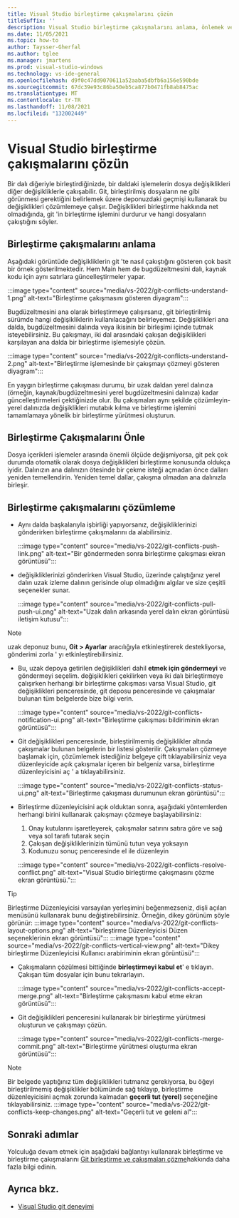 ```yaml
---
title: Visual Studio birleştirme çakışmalarını çözün
titleSuffix: ''
description: Visual Studio birleştirme çakışmalarını anlama, önlemek ve çözmek.
ms.date: 11/05/2021
ms.topic: how-to
author: Taysser-Gherfal
ms.author: tglee
ms.manager: jmartens
ms.prod: visual-studio-windows
ms.technology: vs-ide-general
ms.openlocfilehash: d9f0c47dd9070611a52aaba5dbfb6a156e590bde
ms.sourcegitcommit: 67dc39e93c86ba50eb5ca877b0471fb8ab8475ac
ms.translationtype: MT
ms.contentlocale: tr-TR
ms.lasthandoff: 11/08/2021
ms.locfileid: "132002449"
---
```

# <a name="resolve-merge-conflicts-in-visual-studio"></a>Visual Studio birleştirme çakışmalarını çözün

Bir dalı diğeriyle birleştirdiğinizde, bir daldaki işlemelerin dosya değişiklikleri diğer değişikliklerle çakışabilir. Git, birleştirilmiş dosyaların ne gibi görünmesi gerektiğini belirlemek üzere deponuzdaki geçmişi kullanarak bu değişiklikleri çözümlemeye çalışır. Değişiklikleri birleştirme hakkında net olmadığında, git 'in birleştirme işlemini durdurur ve hangi dosyaların çakıştığını söyler.

## <a name="understand-merge-conflicts"></a>Birleştirme çakışmalarını anlama

Aşağıdaki görüntüde değişikliklerin git 'te nasıl çakıştığını gösteren çok basit bir örnek gösterilmektedir. Hem Main hem de bugdüzeltmesini dalı, kaynak kodu için aynı satırlara güncelleştirmeler yapar.

:::image type="content" source="media/vs-2022/git-conflicts-understand-1.png" alt-text="Birleştirme çakışmasını gösteren diyagram":::

Bugdüzeltmesini ana olarak birleştirmeye çalışırsanız, git birleştirilmiş sürümde hangi değişikliklerin kullanılacağını belirleyemez. Değişiklikleri ana dalda, bugdüzeltmesini dalında veya ikisinin bir birleşimi içinde tutmak isteyebilirsiniz. Bu çakışmayı, iki dal arasındaki çakışan değişiklikleri karşılayan ana dalda bir birleştirme işlemesiyle çözün.

:::image type="content" source="media/vs-2022/git-conflicts-understand-2.png" alt-text="Birleştirme işlemesinde bir çakışmayı çözmeyi gösteren diyagram":::

En yaygın birleştirme çakışması durumu, bir uzak daldan yerel dalınıza (örneğin, kaynak/bugdüzeltmesini yerel bugdüzeltmesini dalınıza) kadar güncelleştirmeleri çektiğinizde olur. Bu çakışmaları aynı şekilde çözümleyin-yerel dalınızda değişiklikleri mutabık kılma ve birleştirme işlemini tamamlamaya yönelik bir birleştirme yürütmesi oluşturun.

## <a name="prevent-merge-conflicts"></a>Birleştirme Çakışmalarını Önle

Dosya içerikleri işlemeler arasında önemli ölçüde değişmiyorsa, git pek çok durumda otomatik olarak dosya değişiklikleri birleştirme konusunda oldukça iyidir. Dalınızın ana dalınızın ötesinde bir çekme isteği açmadan önce dalları yeniden temellendirin. Yeniden temel dallar, çakışma olmadan ana dalınızla birleşir.

## <a name="resolve-merge-conflicts"></a>Birleştirme çakışmalarını çözümleme

- Aynı dalda başkalarıyla işbirliği yapıyorsanız, değişikliklerinizi gönderirken birleştirme çakışmalarını da alabilirsiniz.

    :::image type="content" source="media/vs-2022/git-conflicts-push-link.png" alt-text="Bir göndermeden sonra birleştirme çakışması ekran görüntüsü":::

- değişikliklerinizi gönderirken Visual Studio, üzerinde çalıştığınız yerel dalın uzak izleme dalının gerisinde olup olmadığını algılar ve size çeşitli seçenekler sunar.

    :::image type="content" source="media/vs-2022/git-conflicts-pull-push-ui.png" alt-text="Uzak dalın arkasında yerel dalın ekran görüntüsü iletişim kutusu":::

> [!NOTE]
> uzak deponuz bunu, **Git > Ayarlar** aracılığıyla etkinleştirerek destekliyorsa, gönderimi zorla ' yı etkinleştirebilirsiniz.

- Bu, uzak depoya getirilen değişiklikleri dahil **etmek için göndermeyi** ve göndermeyi seçelim. değişiklikleri çekilirken veya iki dalı birleştirmeye çalışırken herhangi bir birleştirme çakışması varsa Visual Studio, git değişiklikleri penceresinde, git deposu penceresinde ve çakışmalar bulunan tüm belgelerde bize bilgi verin.

    :::image type="content" source="media/vs-2022/git-conflicts-notification-ui.png" alt-text="Birleştirme çakışması bildiriminin ekran görüntüsü":::

- Git değişiklikleri penceresinde, birleştirilmemiş değişiklikler altında çakışmalar bulunan belgelerin bir listesi gösterilir. Çakışmaları çözmeye başlamak için, çözümlemek istediğiniz belgeye çift tıklayabilirsiniz veya düzenleyicide açık çakışmalar içeren bir belgeniz varsa, birleştirme düzenleyicisini aç ' a tıklayabilirsiniz.

    :::image type="content" source="media/vs-2022/git-conflicts-status-ui.png" alt-text="Birleştirme çakışması durumunun ekran görüntüsü":::

- Birleştirme düzenleyicisini açık olduktan sonra, aşağıdaki yöntemlerden herhangi birini kullanarak çakışmayı çözmeye başlayabilirsiniz:
    1. Onay kutularını işaretleyerek, çakışmalar satırını satıra göre ve sağ veya sol tarafı tutarak seçin
    1. Çakışan değişikliklerinizin tümünü tutun veya yoksayın
    1. Kodunuzu sonuç penceresinde el ile düzenleyin

    :::image type="content" source="media/vs-2022/git-conflicts-resolve-conflict.png" alt-text="Visual Studio birleştirme çakışmasını çözme ekran görüntüsü.":::

> [!TIP]
> Birleştirme Düzenleyicisi varsayılan yerleşimini beğenmezseniz, dişli açılan menüsünü kullanarak bunu değiştirebilirsiniz. Örneğin, dikey görünüm şöyle görünür: :::image type="content" source="media/vs-2022/git-conflicts-layout-options.png" alt-text="birleştirme Düzenleyicisi Düzen seçeneklerinin ekran görüntüsü":::
> :::image type="content" source="media/vs-2022/git-conflicts-vertical-view.png" alt-text="Dikey birleştirme Düzenleyicisi Kullanıcı arabiriminin ekran görüntüsü":::

- Çakışmaların çözülmesi bittiğinde **birleştirmeyi kabul et**' e tıklayın. Çakışan tüm dosyalar için bunu tekrarlayın.

    :::image type="content" source="media/vs-2022/git-conflicts-accept-merge.png" alt-text="Birleştirme çakışmasını kabul etme ekran görüntüsü":::

- Git değişiklikleri penceresini kullanarak bir birleştirme yürütmesi oluşturun ve çakışmayı çözün.

    :::image type="content" source="media/vs-2022/git-conflicts-merge-commit.png" alt-text="Birleştirme yürütmesi oluşturma ekran görüntüsü":::

> [!NOTE]
> Bir belgede yaptığınız tüm değişiklikleri tutmanız gerekiyorsa, bu öğeyi birleştirilmemiş değişiklikler bölümünde sağ tıklayıp, birleştirme düzenleyicisini açmak zorunda kalmadan **geçerli tut (yerel)** seçeneğine tıklayabilirsiniz.
> :::image type="content" source="media/vs-2022/git-conflicts-keep-changes.png" alt-text="Geçerli tut ve geleni al":::

## <a name="next-steps"></a>Sonraki adımlar

Yolculuğa devam etmek için aşağıdaki bağlantıyı kullanarak birleştirme ve birleştirme çakışmalarını [Git birleştirme ve çakışmaları çözme](https://git-scm.com/docs/git-merge)hakkında daha fazla bilgi edinin.

## <a name="see-also"></a>Ayrıca bkz.

- [Visual Studio git deneyimi](../ide/git-with-visual-studio.md)